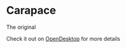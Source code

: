 # Carapace

The original

Check it out on [OpenDesktop](https://www.opendesktop.org/p/1211843/) for more details 
